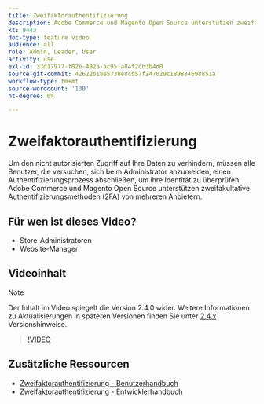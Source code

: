 ```yaml
---
title: Zweifaktorauthentifizierung
description: Adobe Commerce und Magento Open Source unterstützen zweifakultative Authentifizierungsmethoden (2FA) von mehreren Anbietern. Erfahren Sie, wie Zwei-Faktor-Authentifizierungsfunktionen dazu beitragen, den Administrator Ihres Stores zu schützen.
kt: 9443
doc-type: feature video
audience: all
role: Admin, Leader, User
activity: use
exl-id: 33d17977-f02e-492a-ac95-a84f2db3b4d0
source-git-commit: 42622b18e5738e8cb57f247029c189884698851a
workflow-type: tm+mt
source-wordcount: '130'
ht-degree: 0%

---
```


# Zweifaktorauthentifizierung

Um den nicht autorisierten Zugriff auf Ihre Daten zu verhindern, müssen alle Benutzer, die versuchen, sich beim Administrator anzumelden, einen Authentifizierungsprozess abschließen, um ihre Identität zu überprüfen. Adobe Commerce und Magento Open Source unterstützen zweifakultative Authentifizierungsmethoden (2FA) von mehreren Anbietern.

## Für wen ist dieses Video?

- Store-Administratoren
- Website-Manager

## Videoinhalt

>[!NOTE]
>
>Der Inhalt im Video spiegelt die Version 2.4.0 wider. Weitere Informationen zu Aktualisierungen in späteren Versionen finden Sie unter [2.4.x](https://devdocs.magento.com/guides/v2.4/release-notes/bk-release-notes.html) Versionshinweise.

>[!VIDEO](https://video.tv.adobe.com/v/339104?quality=12&learn=on)

## Zusätzliche Ressourcen

- [Zweifaktorauthentifizierung - Benutzerhandbuch](https://docs.magento.com/user-guide/stores/security-two-factor-authentication.html)
- [Zweifaktorauthentifizierung - Entwicklerhandbuch](https://devdocs.magento.com/guides/v2.4/security/two-factor-authentication.html)
